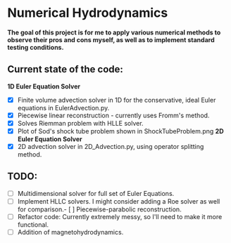 # Numerical Hydrodynamics
**The goal of this project is for me to apply various numerical methods to observe their pros and cons myself, as well as to implement standard testing conditions.**

## Current state of the code:
**1D Euler Equation Solver**
- [x] Finite volume advection solver in 1D for the conservative, ideal Euler equations in EulerAdvection.py.
- [x] Piecewise linear reconstruction - currently uses Fromm's method.
- [x] Solves Riemman problem with HLLE solver.
- [x] Plot of Sod's shock tube problem shown in ShockTubeProblem.png
**2D Euler Equation Solver**
- [x] 2D advection solver in 2D_Advection.py, using operator splitting method.
## TODO:
- [ ] Multidimensional solver for full set of Euler Equations.
- [ ] Implement HLLC solvers. I might consider adding a Roe solver as well for comparison.- [ ] Piecewise-parabolic reconstruction.
- [ ] Refactor code: Currently extremely messy, so I'll need to make it more functional.
- [ ] Addition of magnetohydrodynamics. 
